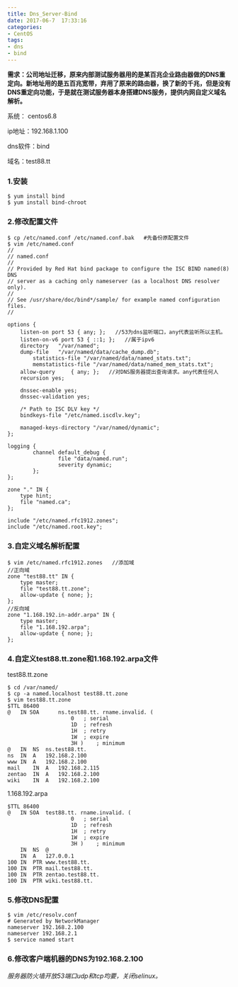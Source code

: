 ```yaml
---
title: Dns_Server-Bind
date: 2017-06-7  17:33:16
categories:
- CentOS
tags:
- dns
- bind
---
```


<!-- more -->

**需求：公司地址迁移，原来内部测试服务器用的是某百兆企业路由器做的DNS重定向。新地址用的是五百兆宽带，弃用了原来的路由器，换了新的千兆，但是没有DNS重定向功能，于是就在测试服务器本身搭建DNS服务，提供内网自定义域名解析。**

系统： centos6.8

ip地址：192.168.1.100

dns软件：bind

域名：test88.tt

### 1.安装

```shell
$ yum install bind
$ yum install bind-chroot
```

### 2.修改配置文件 

```shell
$ cp /etc/named.conf /etc/named.conf.bak   #先备份原配置文件
$ vim /etc/named.conf
//
// named.conf
//
// Provided by Red Hat bind package to configure the ISC BIND named(8) DNS
// server as a caching only nameserver (as a localhost DNS resolver only).
//
// See /usr/share/doc/bind*/sample/ for example named configuration files.
//

options {
	listen-on port 53 { any; };   //53为dns监听端口，any代表监听所以主机。
	listen-on-v6 port 53 { ::1; };   //属于ipv6
	directory 	"/var/named";   
	dump-file 	"/var/named/data/cache_dump.db";
        statistics-file "/var/named/data/named_stats.txt";
        memstatistics-file "/var/named/data/named_mem_stats.txt";
	allow-query     { any; };   //对DNS服务器提出查询请求。any代表任何人
	recursion yes;

	dnssec-enable yes;
	dnssec-validation yes;

	/* Path to ISC DLV key */
	bindkeys-file "/etc/named.iscdlv.key";

	managed-keys-directory "/var/named/dynamic";
};

logging {
        channel default_debug {
                file "data/named.run";
                severity dynamic;
        };
};

zone "." IN {
	type hint;
	file "named.ca";
};

include "/etc/named.rfc1912.zones";
include "/etc/named.root.key";
```

### 3.自定义域名解析配置

```shell
$ vim /etc/named.rfc1912.zones   //添加域
//正向域
zone "test88.tt" IN {
	type master;
	file "test88.tt.zone";
	allow-update { none; };
};
//反向域
zone "1.168.192.in-addr.arpa" IN {
	type master;
	file "1.168.192.arpa";
	allow-update { none; };
};
```

### 4.自定义test88.tt.zone和1.168.192.arpa文件

test88.tt.zone

```shell
$ cd /var/named/
$ cp -a named.localhost test88.tt.zone
$ vim test88.tt.zone
$TTL 86400
@	IN SOA		ns.test88.tt. rname.invalid. (
					0	; serial
					1D	; refresh
					1H	; retry
					1W	; expire
					3H )	; minimum
@	IN	NS	ns.test88.tt.
ns	IN	A	192.168.2.100
www	IN	A	192.168.2.100
mail	IN  A	192.168.2.115
zentao	IN	A	192.168.2.100
wiki	IN	A	192.168.2.100
```

1.168.192.arpa

```shell
$TTL 86400
@	IN SOA	test88.tt. rname.invalid. (
					0	; serial
					1D	; refresh
					1H	; retry
					1W	; expire
					3H )	; minimum
	IN 	NS	@
	IN	A	127.0.0.1
100	IN	PTR	www.test88.tt.
100	IN	PTR	mail.test88.tt.
100	IN	PTR	zentao.test88.tt.
100	IN	PTR	wiki.test88.tt.
```

### 5.修改DNS配置

```shell
$ vim /etc/resolv.conf
# Generated by NetworkManager
nameserver 192.168.2.100
nameserver 192.168.2.1
$ service named start
```

### 6.修改客户端机器的DNS为192.168.2.100

*服务器防火墙开放53端口udp和tcp均要，关闭selinux。*

